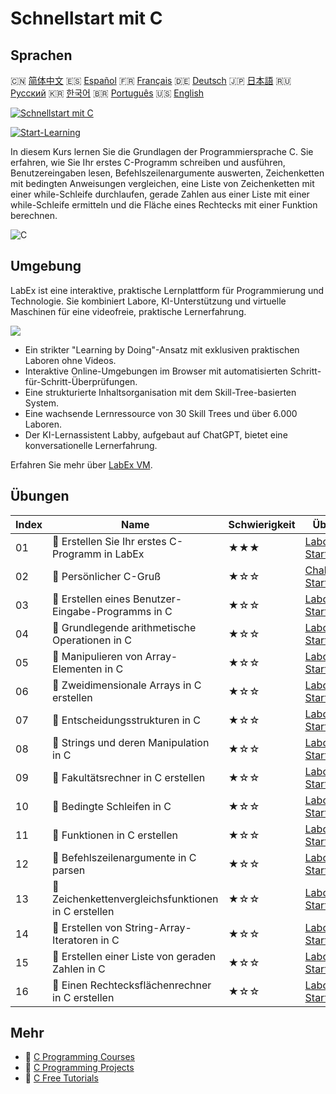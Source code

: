 # Schnellstart mit C

## Sprachen

🇨🇳 [简体中文](README_zh.md) 🇪🇸 [Español](README_es.md) 🇫🇷 [Français](README_fr.md) 🇩🇪 [Deutsch](README_de.md) 🇯🇵 [日本語](README_ja.md) 🇷🇺 [Русский](README_ru.md) 🇰🇷 [한국어](README_ko.md) 🇧🇷 [Português](README_pt.md) 🇺🇸 [English](README.md) 

[![Schnellstart mit C](https://cover-creator.labex.io/quick-start-with-c.png?lang=de)](https://labex.io/de/courses/quick-start-with-c)

[![Start-Learning](https://img.shields.io/badge/Start-Learning-whitesmoke?style=for-the-badge)](https://labex.io/de/courses/quick-start-with-c)

In diesem Kurs lernen Sie die Grundlagen der Programmiersprache C. Sie erfahren, wie Sie Ihr erstes C-Programm schreiben und ausführen, Benutzereingaben lesen, Befehlszeilenargumente auswerten, Zeichenketten mit bedingten Anweisungen vergleichen, eine Liste von Zeichenketten mit einer while-Schleife durchlaufen, gerade Zahlen aus einer Liste mit einer while-Schleife ermitteln und die Fläche eines Rechtecks mit einer Funktion berechnen.

![C](https://img.shields.io/badge/C-whitesmoke?style=for-the-badge&logo=c)


## Umgebung

LabEx ist eine interaktive, praktische Lernplattform für Programmierung und Technologie. Sie kombiniert Labore, KI-Unterstützung und virtuelle Maschinen für eine videofreie, praktische Lernerfahrung.

![](https://tutorial-screenshot.getvm.io/images/vm-1725247253.png)

- Ein strikter "Learning by Doing"-Ansatz mit exklusiven praktischen Laboren ohne Videos.
- Interaktive Online-Umgebungen im Browser mit automatisierten Schritt-für-Schritt-Überprüfungen.
- Eine strukturierte Inhaltsorganisation mit dem Skill-Tree-basierten System.
- Eine wachsende Lernressource von 30 Skill Trees und über 6.000 Laboren.
- Der KI-Lernassistent Labby, aufgebaut auf ChatGPT, bietet eine konversationelle Lernerfahrung.

Erfahren Sie mehr über [LabEx VM](https://support.labex.io/using-labex/virtual-machine).

## Übungen

|   Index | Name                                                | Schwierigkeit   | Übung                                                                                                                      |
|---------|-----------------------------------------------------|-----------------|----------------------------------------------------------------------------------------------------------------------------|
|      01 | 📖 Erstellen Sie Ihr erstes C-Programm in LabEx     | ★★★             | <a target='_blank' href='https://labex.io/de/tutorials/c-create-your-first-c-program-in-labex-438241'>Labor Starten</a>    |
|      02 | 🎯 Persönlicher C-Gruß                              | ★☆☆             | <a target='_blank' href='https://labex.io/de/tutorials/c-personalized-c-greeting-391828'>Challenge Starten</a>             |
|      03 | 📖 Erstellen eines Benutzer-Eingabe-Programms in C  | ★☆☆             | <a target='_blank' href='https://labex.io/de/tutorials/c-create-user-input-program-in-c-438242'>Labor Starten</a>          |
|      04 | 📖 Grundlegende arithmetische Operationen in C      | ★☆☆             | <a target='_blank' href='https://labex.io/de/tutorials/c-basic-arithmetic-operations-in-c-438262'>Labor Starten</a>        |
|      05 | 📖 Manipulieren von Array-Elementen in C            | ★☆☆             | <a target='_blank' href='https://labex.io/de/tutorials/c-manipulate-array-elements-in-c-438261'>Labor Starten</a>          |
|      06 | 📖 Zweidimensionale Arrays in C erstellen           | ★☆☆             | <a target='_blank' href='https://labex.io/de/tutorials/c-create-two-dimensional-arrays-in-c-438259'>Labor Starten</a>      |
|      07 | 📖 Entscheidungsstrukturen in C                     | ★☆☆             | <a target='_blank' href='https://labex.io/de/tutorials/c-decision-making-structures-in-c-438255'>Labor Starten</a>         |
|      08 | 📖 Strings und deren Manipulation in C              | ★☆☆             | <a target='_blank' href='https://labex.io/de/tutorials/c-strings-and-manipulate-them-in-c-438258'>Labor Starten</a>        |
|      09 | 📖 Fakultätsrechner in C erstellen                  | ★☆☆             | <a target='_blank' href='https://labex.io/de/tutorials/c-create-factorial-calculator-in-c-438256'>Labor Starten</a>        |
|      10 | 📖 Bedingte Schleifen in C                          | ★☆☆             | <a target='_blank' href='https://labex.io/de/tutorials/c-conditional-loops-in-c-438260'>Labor Starten</a>                  |
|      11 | 📖 Funktionen in C erstellen                        | ★☆☆             | <a target='_blank' href='https://labex.io/de/tutorials/c-create-functions-in-c-438257'>Labor Starten</a>                   |
|      12 | 📖 Befehlszeilenargumente in C parsen               | ★☆☆             | <a target='_blank' href='https://labex.io/de/tutorials/c-parse-command-line-arguments-in-c-438243'>Labor Starten</a>       |
|      13 | 📖 Zeichenkettenvergleichsfunktionen in C erstellen | ★☆☆             | <a target='_blank' href='https://labex.io/de/tutorials/c-create-string-comparison-functions-in-c-438244'>Labor Starten</a> |
|      14 | 📖 Erstellen von String-Array-Iteratoren in C       | ★☆☆             | <a target='_blank' href='https://labex.io/de/tutorials/c-create-string-array-iterators-in-c-438245'>Labor Starten</a>      |
|      15 | 📖 Erstellen einer Liste von geraden Zahlen in C    | ★☆☆             | <a target='_blank' href='https://labex.io/de/tutorials/c-create-even-numbers-list-in-c-438246'>Labor Starten</a>           |
|      16 | 📖 Einen Rechtecksflächenrechner in C erstellen     | ★☆☆             | <a target='_blank' href='https://labex.io/de/tutorials/c-create-a-rectangle-area-calculator-in-c-438247'>Labor Starten</a> |

## Mehr

- 🔗 [C Programming Courses](https://github.com/labex-labs/awesome-programming-courses)
- 🔗 [C Programming Projects](https://github.com/labex-labs/awesome-programming-projects)
- 🔗 [C Free Tutorials](https://github.com/labex-labs/c-free-tutorials)

